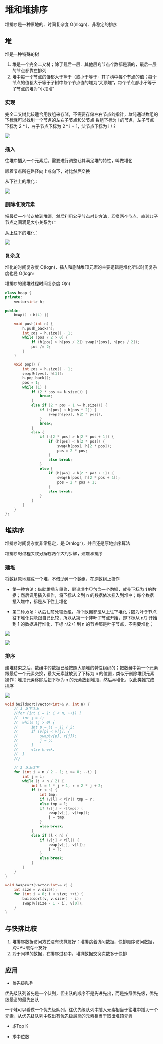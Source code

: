 # 堆和堆排序

堆排序是一种原地的、时间复杂度 O(nlogn)、非稳定的排序

## 堆

堆是一种特殊的树

1. 堆是一个完全二叉树；除了最后一层，其他层的节点个数都是满的，最后一层的节点都靠左排列
2. 堆中每一个节点的值都大于等于（或小于等于）其子树中每个节点的值；每个节点的值都大于等于子树中每个节点值的堆为“大顶堆”，每个节点都小于等于子节点的堆为“小顶堆”


### 实现
完全二叉树比较适合用数组来存储，不需要存储左右节点的指针，单纯通过数组的下标就可以找到一个节点的左右子节点和父节点
数组下标为 i 的节点，左子节点下标为 2 * i，右子节点下标为 2 * i + 1，父节点下标为 i / 2

![](../Picture/DataStruct/heap/01.jpg)

### 插入
往堆中插入一个元素后，需要进行调整让其满足堆的特性，叫做堆化

顺着节点所在路径向上或向下，对比然后交换

从下往上的堆化：

![](../Picture/DataStruct/heap/02.jpg)

### 删除堆顶元素

把最后一个节点放到堆顶，然后利用父子节点对比方法，互换两个节点，直到父子节点之间满足大小关系为止

从上往下的堆化：

![](../Picture/DataStruct/heap/03.jpg)

### 复杂度
堆化的时间复杂度 O(logn)，插入和删除堆顶元素的主要逻辑是堆化所以时间复杂度也是 O(logn)

堆排序的建堆过程时间复杂度 O(n)

```cpp
class heap {
private:
	vector<int> h;

public:
	heap() : h(1) {}

	void push(int n) {
		h.push_back(n);
		int pos = h.size() - 1;
		while (pos / 2 > 0) {
			if (h[pos] > h[pos / 2]) swap(h[pos], h[pos / 2]);
			pos /= 2;
		}
	}

	void pop() {
		int pos = h.size() - 1;
		swap(h[pos], h[1]);
		h.pop_back();
		pos = 1;
		while (1) {
			if (2 * pos >= h.size()) {
				break;
			}
			else if (2 * pos + 1 >= h.size()) {
				if (h[pos] < h[pos * 2]) {
					swap(h[pos], h[2 * pos]);
				}
				break;
			}
			else {
				if (h[2 * pos] > h[2 * pos + 1]) {
					if (h[pos] < h[2 * pos]) {
						swap(h[pos], h[2 * pos]);
						pos = 2 * pos;
					}
					else break;
				}
				else {
					if (h[pos] < h[2 * pos + 1]) {
						swap(h[pos], h[2 * pos + 1]);
						pos = 2 * pos + 1;
					}
					else break;
				}
			}
		}
	}
};
```

## 堆排序

堆排序时间复杂度非常稳定，是 O(nlogn)，并且还是原地排序算法

堆排序的过程大致分解成两个大的步骤，建堆和排序

### 建堆
将数组原地建成一个堆，不借助另一个数组，在原数组上操作

- 第一种方法：借助堆插入思路，假设堆中只包含一个数据，就是下标为 1 的数据；然后调用插入操作，将下标从 2 到 n 的数据依次插入到堆中；每个数据插入堆中，都是从下往上堆化

- 第二种方法：从后往前处理数组，每个数据都是从上往下堆化；因为叶子节点往下堆化只能跟自己比较，所以从第一个非叶子节点开始，即下标从 n/2 开始到 1 的数据进行堆化，下标 n/2+1 到 n 的节点都是叶子节点，不需要堆化；

![](../Picture/DataStruct/heap/04.jpg)

![](../Picture/DataStruct/heap/05.jpg)

### 排序
建堆结束之后，数组中的数据已经按照大顶堆的特性组织的；把数组中第一个元素跟最后一个元素交换，最大元素就放到了下标为 n 的位置，类似于删除堆顶元素操作；堆顶元素移除后把下标为 n 的元素放到堆顶，然后再堆化，以此类推完成排序

![](../Picture/DataStruct/heap/06.jpg)

```cpp
void buildsort(vector<int>& v, int n) {
	// 1 从下往上
	//for (int i = 1; i < n; ++i) {
	//	int j = i;
	//	while (j > 0) {
	//		int p = (j - 1) / 2;
	//		if (v[p] < v[j]) {
	//			swap(v[p], v[j]);
	//			j = p;
	//		}
	//		else break;
	//	}
	//}

	// 2 从上往下
	for (int i = n / 2 - 1; i >= 0; --i) {
		int j = i;
		while (j < n / 2) {
			int l = 2 * j + 1, r = 2 * j + 2;
			if (r < n) {
				int tmp;
				if (v[l] < v[r]) tmp = r;
				else tmp = l;
				if (v[j] < v[tmp]) {
					swap(v[j], v[tmp]);
					j = tmp;
				}
				else break;
			}
			else if (l < n) {
				if (v[j] < v[l]) {
					swap(v[j], v[l]);
					j = l;
				}
				else break;
			}
		}
	}
}

void heapsort(vector<int>& v) {
	int size = v.size();
	for (int i = 0; i < size; ++i) {
		buildsort(v, v.size() - i);
		swap(v[size - 1 - i], v[0]);
	}
}
```

## 与快排比较
1. 堆排序数据访问方式没有快排友好：堆排跳着访问数据，快排顺序访问数据，对CPU缓存不友好
2. 对于同样的数据，在排序过程中，堆排数据交换次数多于快排

## 应用

- 优先级队列

优先级队列首先是一个队列，但出队的顺序不是先进先出，而是按照优先级，优先级最高的最先出队

一个堆可以看做一个优先级队列，往优先级队列中插入元素相当于往堆中插入一个元素，从优先级队列中取出有优先级最高的元素相当于取出堆顶元素

- 求Top K

- 求中位数
